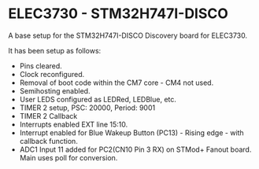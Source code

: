 
# ELEC3730 - STM32H747I-DISCO

A base setup for the STM32H747I-DISCO Discovery board for ELEC3730.

It has been setup as follows:
- Pins cleared.
- Clock reconfigured.
- Removal of boot code within the CM7 core - CM4 not used.
- Semihosting enabled.
- User LEDS configured as LEDRed, LEDBlue, etc.
- TIMER 2 setup, PSC: 20000, Period: 9001
- TIMER 2 Callback
- Interrupts enabled EXT line 15:10.
- Interrupt enabled for Blue Wakeup Button (PC13) - Rising edge - with callback function.
- ADC1 Input 11 added for PC2(CN10 Pin 3 RX) on STMod+ Fanout board. Main uses poll for conversion.


